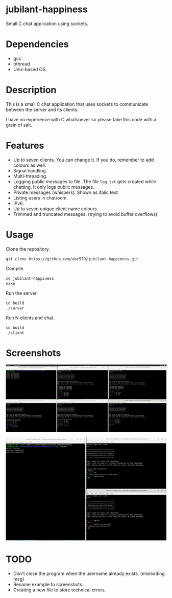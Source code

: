 # jubilant-happiness

Small C chat application using sockets.

# Dependencies

- gcc
- pthread
- Unix-based OS.

# Description

This is a small C chat application that uses sockets to communicate
between the server and its clients.

I have no experience with C whatsoever so please take this code with
a grain of salt.

# Features

- Up to seven clients. You can change it. If you do, remember to add
  colours as well.
- Signal handling.
- Multi-threading.
- Logging public messages to file. The file `log.txt` gets created
  while chatting. It only logs public messages.
- Private messages (whispers). Shown as italic text.
- Listing users in chatroom.
- IPv6.
- Up to seven unique client name colours.
- Trimmed and truncated messages. (trying to avoid buffer overflows)

# Usage

Clone the repository.

	git clone https://github.com/abc579/jubilant-happiness.git

Compile.

    cd jubilant-happiness
    make

Run the server.

    cd build
    ./server

Run N clients and chat.

    cd build
    ./client

# Screenshots

![Example](example/sample.png?raw=true "Chat example")

![Whispers](example/whispers.png?raw=true "Whispers example")

# TODO

- Don't close the program when the username already exists. (misleading msg)
- Rename example to screenshots.
- Creating a new file to store technical errors.
